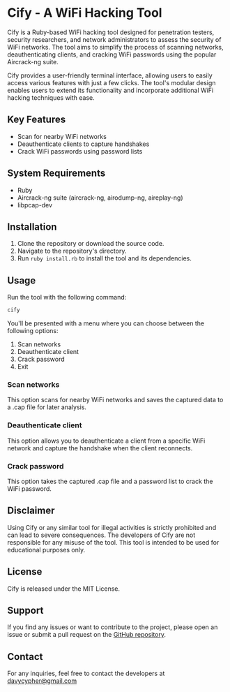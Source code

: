 # Cify - A WiFi Hacking Tool

Cify is a Ruby-based WiFi hacking tool designed for penetration testers, security researchers, and network administrators to assess the security of WiFi networks. The tool aims to simplify the process of scanning networks, deauthenticating clients, and cracking WiFi passwords using the popular Aircrack-ng suite.

Cify provides a user-friendly terminal interface, allowing users to easily access various features with just a few clicks. The tool's modular design enables users to extend its functionality and incorporate additional WiFi hacking techniques with ease.

## Key Features

- Scan for nearby WiFi networks
- Deauthenticate clients to capture handshakes
- Crack WiFi passwords using password lists

## System Requirements

- Ruby
- Aircrack-ng suite (aircrack-ng, airodump-ng, aireplay-ng)
- libpcap-dev

## Installation

1. Clone the repository or download the source code.
2. Navigate to the repository's directory.
3. Run `ruby install.rb` to install the tool and its dependencies.

## Usage

Run the tool with the following command:

```bash
cify
```

You'll be presented with a menu where you can choose between the following options:

1. Scan networks
2. Deauthenticate client
3. Crack password
4. Exit

### Scan networks

This option scans for nearby WiFi networks and saves the captured data to a .cap file for later analysis.

### Deauthenticate client

This option allows you to deauthenticate a client from a specific WiFi network and capture the handshake when the client reconnects.

### Crack password

This option takes the captured .cap file and a password list to crack the WiFi password.

## Disclaimer

Using Cify or any similar tool for illegal activities is strictly prohibited and can lead to severe consequences. The developers of Cify are not responsible for any misuse of the tool. This tool is intended to be used for educational purposes only.

## License

Cify is released under the MIT License.

## Support

If you find any issues or want to contribute to the project, please open an issue or submit a pull request on the [GitHub repository](https://github.com/cypherdavy/Cify).

## Contact

For any inquiries, feel free to contact the developers at [davycypher@gmail.com](mailto:davycypher@gmail.com.)
